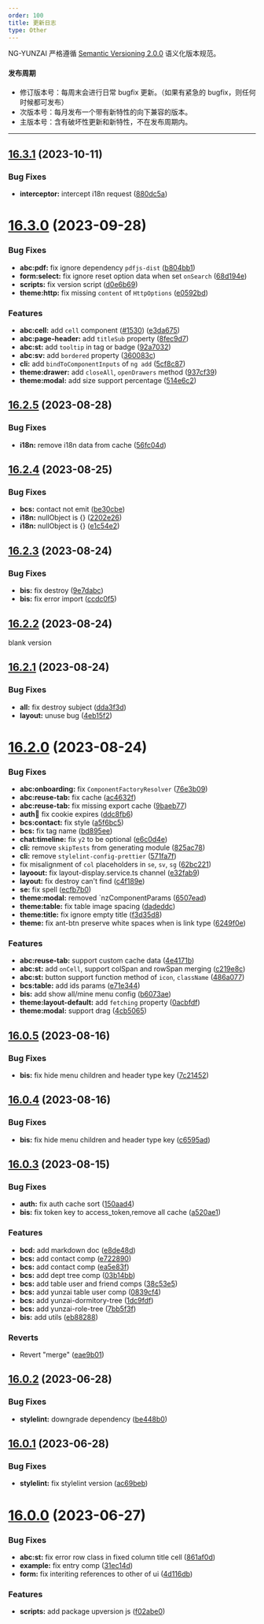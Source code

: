 ```yaml
---
order: 100
title: 更新日志
type: Other
---
```


NG-YUNZAI 严格遵循 [Semantic Versioning 2.0.0](http://semver.org/lang/zh-CN/) 语义化版本规范。

#### 发布周期

* 修订版本号：每周末会进行日常 bugfix 更新。（如果有紧急的 bugfix，则任何时候都可发布）
* 次版本号：每月发布一个带有新特性的向下兼容的版本。
* 主版本号：含有破坏性更新和新特性，不在发布周期内。

---
## [16.3.1](https://github.com/hbyunzai/yelon/compare/16.3.0...16.3.1) (2023-10-11)


### Bug Fixes

* **interceptor:** intercept i18n request ([880dc5a](https://github.com/hbyunzai/yelon/commit/880dc5a3356ae02e74c8438c6aa6e08702ae5312))


# [16.3.0](https://github.com/hbyunzai/yelon/compare/16.2.5...16.3.0) (2023-09-28)


### Bug Fixes

* **abc:pdf:** fix ignore dependency `pdfjs-dist` ([b804bb1](https://github.com/hbyunzai/yelon/commit/b804bb17a6176e7ad168aaa412cada8b6be52abc))
* **form:select:** fix ignore reset option data when set `onSearch` ([68d194e](https://github.com/hbyunzai/yelon/commit/68d194ec81a587a32af7b246d31947834e6b141b))
* **scripts:** fix version script ([d0e6b69](https://github.com/hbyunzai/yelon/commit/d0e6b69e25ccc8ebe0b3c883d9ffd3bb288bfac8))
* **theme:http:** fix missing `content` of `HttpOptions` ([e0592bd](https://github.com/hbyunzai/yelon/commit/e0592bdad298e5fb1d5230e600875d15fc157ffe))


### Features

* **abc:cell:** add `cell` component ([#1530](https://github.com/hbyunzai/yelon/issues/1530)) ([e3da675](https://github.com/hbyunzai/yelon/commit/e3da675917abb5ba50b70b8b778d31d770a4df04))
* **abc:page-header:** add `titleSub` property ([8fec9d7](https://github.com/hbyunzai/yelon/commit/8fec9d7a890a01f5fbd822c12f279beec297b1c2))
* **abc:st:** add `tooltip` in tag or badge ([92a7032](https://github.com/hbyunzai/yelon/commit/92a70320745dc003794a94ca2d765d318ac8ab73))
* **abc:sv:** add `bordered` property ([360083c](https://github.com/hbyunzai/yelon/commit/360083c9faf04052e18a74d3f1da7f4adb9dbece))
* **cli:** add `bindToComponentInputs` of `ng add` ([5cf8c87](https://github.com/hbyunzai/yelon/commit/5cf8c870c1a40d9b5c65b62f9c0e4a4b3abee01d))
* **theme:drawer:** add `closeAll`, `openDrawers` method ([937cf39](https://github.com/hbyunzai/yelon/commit/937cf3914f79cdd0dd56e828bd4e3608b40b6f67))
* **theme:modal:** add size support percentage ([514e6c2](https://github.com/hbyunzai/yelon/commit/514e6c24e8215ec1edf244bdead2492bab81668a))


## [16.2.5](https://github.com/hbyunzai/yelon/compare/16.2.4...16.2.5) (2023-08-28)


### Bug Fixes

* **i18n:** remove i18n data from cache ([56fc04d](https://github.com/hbyunzai/yelon/commit/56fc04d8fbb18a025b802eeb2345af0287b5c8c0))


## [16.2.4](https://github.com/hbyunzai/yelon/compare/16.2.3...16.2.4) (2023-08-25)


### Bug Fixes

* **bcs:** contact not emit ([be30cbe](https://github.com/hbyunzai/yelon/commit/be30cbee96e079d93762592c09e8a3709a0f5a1c))
* **i18n:** nullObject is {} ([2202e26](https://github.com/hbyunzai/yelon/commit/2202e266a994d59ad4ccdc37c8b3971428e58a98))
* **i18n:** nullObject is {} ([e1c54e2](https://github.com/hbyunzai/yelon/commit/e1c54e25061aae3de72205d6ae0342a3763b1a79))


## [16.2.3](https://github.com/hbyunzai/yelon/compare/16.2.2...16.2.3) (2023-08-24)


### Bug Fixes

* **bis:** fix destroy ([9e7dabc](https://github.com/hbyunzai/yelon/commit/9e7dabc88d1d719008d8b3261a0a8cd24ff7cc7b))
* **bis:** fix error import ([ccdc0f5](https://github.com/hbyunzai/yelon/commit/ccdc0f5ea323f07adb15b0f6872be4021b3bd1a2))


## [16.2.2](https://github.com/hbyunzai/yelon/compare/16.2.1...16.2.2) (2023-08-24)

blank version

## [16.2.1](https://github.com/hbyunzai/yelon/compare/16.2.0...16.2.1) (2023-08-24)


### Bug Fixes

* **all:** fix destroy subject ([dda3f3d](https://github.com/hbyunzai/yelon/commit/dda3f3d86e5c2c1eefff0b302e0ca07e0052a0dc))
* **layout:** unuse bug ([4eb15f2](https://github.com/hbyunzai/yelon/commit/4eb15f2b4cccddaac579e6a54feae506c2e39086))


# [16.2.0](https://github.com/hbyunzai/yelon/compare/16.0.5...16.2.0) (2023-08-24)


### Bug Fixes

* **abc:onboarding:** fix `ComponentFactoryResolver` ([76e3b09](https://github.com/hbyunzai/yelon/commit/76e3b09f4ba5a41ea598eae9401dbb07095f490d))
* **abc:reuse-tab:** fix cache ([ac4632f](https://github.com/hbyunzai/yelon/commit/ac4632f5158b23f7381eb38096c2a3d53491e4e5))
* **abc:reuse-tab:** fix missing export cache ([9baeb77](https://github.com/hbyunzai/yelon/commit/9baeb77f9199dada6ac113d3f7eee0e000e50c3f))
* **auth:cookie:** fix cookie expires ([ddc8fb6](https://github.com/hbyunzai/yelon/commit/ddc8fb69fb69b6c9c6dce073b79003b84c5408e8))
* **bcs:contact:** fix style ([a5f6bc5](https://github.com/hbyunzai/yelon/commit/a5f6bc5541cbecbd2c14ad04c8607d302767646e))
* **bcs:** fix tag name ([bd895ee](https://github.com/hbyunzai/yelon/commit/bd895ee3f3c83ed7021adce99c470983f757a81c))
* **chat:timeline:** fix `y2` to be optional ([e6c0d4e](https://github.com/hbyunzai/yelon/commit/e6c0d4e546054436b16f8c14a6f7b96151259f47))
* **cli:** remove `skipTests` from generating module ([825ac78](https://github.com/hbyunzai/yelon/commit/825ac7832caae31852eb8a6c0973f8b58f9fcea8))
* **cli:** remove `stylelint-config-prettier` ([571fa7f](https://github.com/hbyunzai/yelon/commit/571fa7f35ba1c20ee1d37ec8ac1c9414a7766f90))
* fix misalignment of `col` placeholders in `se`, `sv`, `sg` ([62bc221](https://github.com/hbyunzai/yelon/commit/62bc22170c3de08d6dabfac38a10a14f22edbf3d))
* **layoout:** fix layout-display.service.ts channel ([e32fab9](https://github.com/hbyunzai/yelon/commit/e32fab913354d6099b1cabba32fd2d6058398ebe))
* **layout:** fix destroy can't find ([c4f189e](https://github.com/hbyunzai/yelon/commit/c4f189ec1f6e133b4a85ceade01585b911e4fea4))
* **se:** fix spell ([ecfb7b0](https://github.com/hbyunzai/yelon/commit/ecfb7b0ec492f903fd7ce7089192e6c663f96f3a))
* **theme:modal:** removed `nzComponentParams ([6507ead](https://github.com/hbyunzai/yelon/commit/6507ead349cfaf6f4184dc601a5e8b0609d2483a))
* **theme:table:** fix table image spacing ([dadeddc](https://github.com/hbyunzai/yelon/commit/dadeddcb9c1b5ec7aaf02c6898498b46b8d98fcc))
* **theme:title:** fix ignore empty title ([f3d35d8](https://github.com/hbyunzai/yelon/commit/f3d35d8c35a4fea77b45cbc5623c13bc75bae0b1))
* **theme:** fix ant-btn preserve white spaces when is link type ([6249f0e](https://github.com/hbyunzai/yelon/commit/6249f0e205f7f1f8cd3df49d40d52e57856554a8))


### Features

* **abc:reuse-tab:** support custom cache data ([4e4171b](https://github.com/hbyunzai/yelon/commit/4e4171b3a72a14407243d33eca340ef5558a6db3))
* **abc:st:** add `onCell`, support colSpan and rowSpan merging ([c219e8c](https://github.com/hbyunzai/yelon/commit/c219e8cc5e0ff04f91768e3ce5f84865a9cee0de))
* **abc:st:** button support function method of `icon`, `className` ([486a077](https://github.com/hbyunzai/yelon/commit/486a07760b22de7064a37e886c55980e34319962))
* **bcs:table:** add ids params ([e71e344](https://github.com/hbyunzai/yelon/commit/e71e3440d5aad453972476e7806a3fa94fdc9fa5))
* **bis:** add show all/mine menu config ([b6073ae](https://github.com/hbyunzai/yelon/commit/b6073aea60ec9a7fc8b86ee7cdd837434dcd870e))
* **theme:layout-default:** add `fetching` property ([0acbfdf](https://github.com/hbyunzai/yelon/commit/0acbfdffbb6f33f9e7f776d3d47764a30e4bfc69))
* **theme:modal:** support drag ([4cb5065](https://github.com/hbyunzai/yelon/commit/4cb5065fc1a4054ce3717865dbdbaa6bcd219b7d))


## [16.0.5](https://github.com/hbyunzai/yelon/compare/16.0.4...16.0.5) (2023-08-16)


### Bug Fixes

* **bis:** fix hide menu children and header type key ([7c21452](https://github.com/hbyunzai/yelon/commit/7c214528eabaa80b2fccadc8fddf165e54e81c72))


## [16.0.4](https://github.com/hbyunzai/yelon/compare/16.0.3...16.0.4) (2023-08-16)


### Bug Fixes

* **bis:** fix hide menu children and header type key ([c6595ad](https://github.com/hbyunzai/yelon/commit/c6595ad510f7e9730658c57d1a967c9e3b7ab55a))


## [16.0.3](https://github.com/hbyunzai/yelon/compare/16.0.2...16.0.3) (2023-08-15)


### Bug Fixes

* **auth:** fix auth cache sort ([150aad4](https://github.com/hbyunzai/yelon/commit/150aad460810fad104a8d2fe9ed608d4d8bbab3d))
* **bis:** fix token key to access_token,remove all cache ([a520ae1](https://github.com/hbyunzai/yelon/commit/a520ae159511e832121a1740bec60eeaa196af51))


### Features

* **bcd:** add markdown doc ([e8de48d](https://github.com/hbyunzai/yelon/commit/e8de48d2d90f977e8472257c2d52ca86b48c15e9))
* **bcs:** add contact comp ([e722890](https://github.com/hbyunzai/yelon/commit/e722890bcde219fc5c261942e2d200fed80cccb8))
* **bcs:** add contact comp ([ea5e83f](https://github.com/hbyunzai/yelon/commit/ea5e83f0545a4052092972e2ee419ed08183b6a4))
* **bcs:** add dept tree comp ([03b14bb](https://github.com/hbyunzai/yelon/commit/03b14bbf73e393f55f59ac47f8669d3be80948f8))
* **bcs:** add table user and friend comps ([38c53e5](https://github.com/hbyunzai/yelon/commit/38c53e50946d4b574a12c2470c9c5ca95278a8d6))
* **bcs:** add yunzai table user comp ([0839cf4](https://github.com/hbyunzai/yelon/commit/0839cf47d76930b5bb425369694763a45834c261))
* **bcs:** add yunzai-dormitory-tree ([1dc9fdf](https://github.com/hbyunzai/yelon/commit/1dc9fdff01063c22d8a7803c421b87b3b5e9a08c))
* **bcs:** add yunzai-role-tree ([7bb5f3f](https://github.com/hbyunzai/yelon/commit/7bb5f3fb25cd7ea21d844ff7eb45d33e04fa27b6))
* **bis:** add utils ([eb88288](https://github.com/hbyunzai/yelon/commit/eb88288a7fbf425eff3250884d64a3f76c512614))


### Reverts

* Revert "merge" ([eae9b01](https://github.com/hbyunzai/yelon/commit/eae9b016f39fa03b32eac35accd5cd9a207e93b1))


## [16.0.2](https://github.com/hbyunzai/yelon/compare/16.0.1...16.0.2) (2023-06-28)


### Bug Fixes

* **stylelint:** downgrade dependency ([be448b0](https://github.com/hbyunzai/yelon/commit/be448b0c92229a80bd1b7f79e5e0ec97b953cbde))


## [16.0.1](https://github.com/hbyunzai/yelon/compare/15.2.6...16.0.1) (2023-06-28)


### Bug Fixes

* **stylelint:** fix stylelint version ([ac69beb](https://github.com/hbyunzai/yelon/commit/ac69beb3ae6dc373f9c670de57ffa7191ebadef6))



# [16.0.0](https://github.com/hbyunzai/yelon/compare/15.2.6...16.0.0) (2023-06-27)


### Bug Fixes

* **abc:st:** fix error row class in fixed column title cell ([861af0d](https://github.com/hbyunzai/yelon/commit/861af0d9a9d0e39879eab797e5fcdc63198cb306))
* **example:** fix entry comp ([31ec14d](https://github.com/hbyunzai/yelon/commit/31ec14d64cf6b2892b6d89f54b71a98624be3dd6))
* **form:** fix interiting references to other of ui ([4d116db](https://github.com/hbyunzai/yelon/commit/4d116dbfe88dc8f1474cccdac98b78eef16ce638))


### Features

* **scripts:** add package upversion js ([f02abe0](https://github.com/hbyunzai/yelon/commit/f02abe0049675a02f82dd59c4f47084a7d0d20c7))

